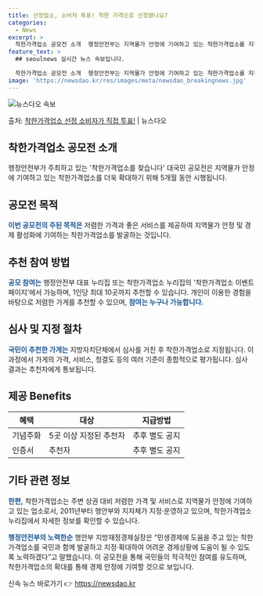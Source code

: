 ```yaml
---
title: 선정업소, 소비자 투표! 착한 가격으로 선정됐나요?
categories:
  - News
excerpt: >
  착한가격업소 공모전 소개  행정안전부는 지역물가 안정에 기여하고 있는 착한가격업소를 지정·확대하기 위해 ‘착…
feature_text: >
  ## seoulnews 실시간 뉴스 속보입니다.

  착한가격업소 공모전 소개  행정안전부는 지역물가 안정에 기여하고 있는 착한가격업소를 지정·확대하기 위해 ‘착…
image: 'https://newsdao.kr/res/images/meta/newsdao_breakingnews.jpg'
---
```


![뉴스다오 속보](https://newsdao.kr/res/images/meta/newsdao_breakingnews.jpg)

<p>출처: <a href="https://newsdao.kr/4172" rel="dofollow">착한가격업소 선정 소비자가 직접 투표!</a> | 뉴스다오</p>

<h2 data-ke-size="size26">착한가격업소 공모전 소개</h2>
<p>행정안전부가 주최하고 있는 '착한가격업소를 찾습니다' 대국민 공모전은 지역물가 안정에 기여하고 있는 착한가격업소를 더욱 확대하기 위해 5개월 동안 시행됩니다.</p>

<h2 data-ke-size="size26">공모전 목적</h2>
<p><b><span style="color: #1a5490;">이번 공모전의 주된 목적은</span></b> 저렴한 가격과 좋은 서비스를 제공하여 지역물가 안정 및 경제 활성화에 기여하는 착한가격업소를 발굴하는 것입니다.</p>

<h2 data-ke-size="size26">추천 참여 방법</h2>
<p><b><span style="color: #1a5490;">공모 참여는</span></b> 행정안전부 대표 누리집 또는 착한가격업소 누리집의 '착한가격업소 이벤트 페이지'에서 가능하며, 1인당 최대 10곳까지 추천할 수 있습니다. 개인이 이용한 경험을 바탕으로 저렴한 가게를 추천할 수 있으며, <b><span style="color: #1a5490;">참여는 누구나 가능합니다.</span></b></p>

<h2 data-ke-size="size26">심사 및 지정 절차</h2>
<p><b><span style="color: #1a5490;">국민이 추천한 가게는</span></b> 지방자치단체에서 심사를 거친 후 착한가격업소로 지정됩니다. 이 과정에서 가게의 가격, 서비스, 청결도 등의 여러 기준이 종합적으로 평가됩니다. 심사 결과는 추천자에게 통보됩니다.</p>

<h2 data-ke-size="size26">제공 Benefits</h2>
<table>
<thead>
	<tr>
		<th scope="col">혜택</th>
		<th scope="col">대상</th>
		<th scope="col">지급방법</th>
	</tr>
</thead>
<tbody>
	<tr>
		<td>기념주화</td>
		<td>5곳 이상 지정된 추천자</td>
		<td>추후 별도 공지</td>
	</tr>
	<tr>
		<td>인증서</td>
		<td>추천자</td>
		<td>추후 별도 공지</td>
	</tr>
</tbody>
</table>

<h2 data-ke-size="size26">기타 관련 정보</h2>
<p><b><span style="color: #1a5490;">한편,</span></b> 착한가격업소는 주변 상권 대비 저렴한 가격 및 서비스로 지역물가 안정에 기여하고 있는 업소로서, 2011년부터 행안부와 지자체가 지정·운영하고 있으며, 착한가격업소 누리집에서 자세한 정보를 확인할 수 있습니다.</p>

<p><b><span style="color: #1a5490;">행정안전부의 노력한순</span></b> 행안부 지방재정경제실장은 “민생경제에 도움을 주고 있는 착한가격업소를 국민과 함께 발굴하고 지정·확대하여 어려운 경제상황에 도움이 될 수 있도록 노력하겠다”고 말했습니다. 이 공모전을 통해 국민들의 적극적인 참여를 유도하며, 착한가격업소의 확대를 통해 경제 안정에 기여할 것으로 보입니다.</p> 

신속 뉴스 바로가기 👉 <a href="https://newsdao.kr" rel="dofollow">https://newsdao.kr</a>


